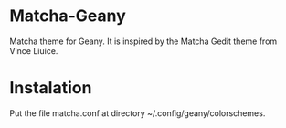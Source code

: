 # Matcha-Geany
Matcha theme for Geany. It is inspired by the Matcha Gedit theme from Vince Liuice.

# Instalation

Put the file matcha.conf at directory ~/.config/geany/colorschemes.
